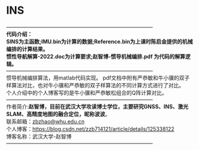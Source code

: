 # INS
————————————————————————————  
**代码介绍：**  
**SINS为主函数;IMU.bin为计算的数据;Reference.bin为上课时陈启金提供的机械编排的计算结果。**  
**惯性导航解算-2022.doc为计算要求;赵智博-惯导机械编排.pdf 为代码的解算逻辑。**   
————————————————————————————  
惯导机械编排算法，用matlab代码实现。
pdf文档中附有严恭敏和牛小骥的双子样算法对比，也对牛小骥和严恭敏的双子样算法的不同计算方式进行了对比。  
个人介绍中的个人博客写的是牛小骥和严恭敏松组合的Q阵计算对比。  
————————————————————————————  
作者简介:**赵智博，目前在武汉大学攻读博士学位，主要研究GNSS、INS、激光SLAM、高精度地图的融合定位，昵称波波**。  
联系邮箱：zbzhao@whu.edu.cn  
个人博客：https://blog.csdn.net/zzb714121/article/details/125338122  
博客名称：武汉大学-赵智博    
————————————————————————————  
